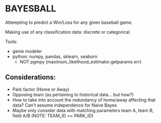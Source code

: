 # BAYESBALL
Attempting to predict a Win/Loss for any given baseball game.

Making use of any classification data: discrete or categorical.

Tools:
- genie modeler
- python: numpy, pandas, sklearn, seaborn
  - NOT pgmpy (maximum_likelihood_estimator.getparams err)

## Considerations:
- Park factor (Home or Away)
- Opposing team (as pertaining to historical data... but how?)
- How to take into account the redundancy of home/away affecting that data? Can't assume independence for Naive Bayes
- Maybe only consider data with matching parameters team A, team B, field A/B (NOTE: TEAM_ID == PARK_ID)
